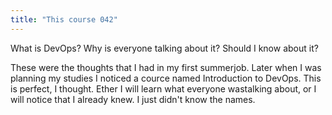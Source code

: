 ```yaml
---
title: "This course 042"
---
```


What is DevOps? Why is everyone talking about it? Should I know about it?

These were the thoughts that I had in my first summerjob. Later when I was planning my studies 
I noticed a cource named Introduction to DevOps. This is perfect, I thought. Ether I will learn what 
everyone wastalking about, or I will notice that I already knew. I just didn't know the names.
